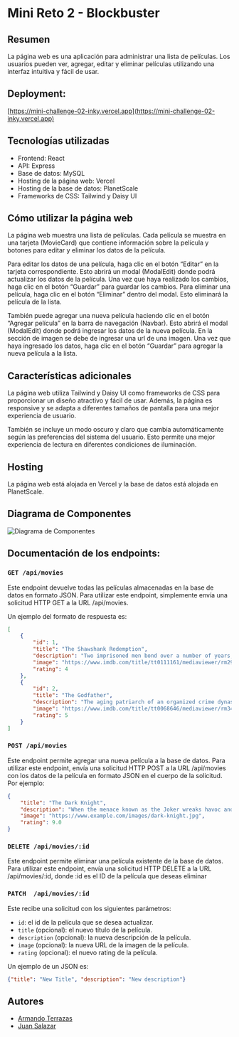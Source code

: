 # Mini Reto 2 - Blockbuster

## Resumen
La página web es una aplicación para administrar una lista de películas. Los usuarios pueden ver, agregar, editar y eliminar películas utilizando una interfaz intuitiva y fácil de usar.

## Deployment:
[https://mini-challenge-02-inky.vercel.app](https://mini-challenge-02-inky.vercel.app)

## Tecnologías utilizadas
- Frontend: React
- API: Express
- Base de datos: MySQL
- Hosting de la página web: Vercel
- Hosting de la base de datos: PlanetScale
- Frameworks de CSS: Tailwind y Daisy UI

## Cómo utilizar la página web
La página web muestra una lista de películas. Cada película se muestra en una tarjeta (MovieCard) que contiene información sobre la película y botones para editar y eliminar los datos de la película.

Para editar los datos de una película, haga clic en el botón “Editar” en la tarjeta correspondiente. Esto abrirá un modal (ModalEdit) donde podrá actualizar los datos de la película. Una vez que haya realizado los cambios, haga clic en el botón “Guardar” para guardar los cambios. Para eliminar una película, haga clic en el botón “Eliminar” dentro del modal. Esto eliminará la película de la lista.

También puede agregar una nueva película haciendo clic en el botón “Agregar película” en la barra de navegación (Navbar). Esto abrirá el modal (ModalEdit) donde podrá ingresar los datos de la nueva película. En la sección de imagen se debe de ingresar una url de una imagen. Una vez que haya ingresado los datos, haga clic en el botón “Guardar” para agregar la nueva película a la lista.

## Características adicionales
La página web utiliza Tailwind y Daisy UI como frameworks de CSS para proporcionar un diseño atractivo y fácil de usar. Además, la página es responsive y se adapta a diferentes tamaños de pantalla para una mejor experiencia de usuario.

También se incluye un modo oscuro y claro que cambia automáticamente según las preferencias del sistema del usuario. Esto permite una mejor experiencia de lectura en diferentes condiciones de iluminación.

## Hosting
La página web está alojada en Vercel y la base de datos está alojada en PlanetScale.

## Diagrama de Componentes
![Diagrama de Componentes](https://user-images.githubusercontent.com/105229933/235365824-48ca6459-293b-4e4d-b335-62891a4c1704.jpeg)

## Documentación de los endpoints:

### ```GET /api/movies```
Este endpoint devuelve todas las películas almacenadas en la base de datos en formato JSON. Para utilizar este endpoint, simplemente envía una solicitud HTTP GET a la URL /api/movies.

Un ejemplo del formato de respuesta es:
```json
[
    {
        "id": 1,
        "title": "The Shawshank Redemption",
        "description": "Two imprisoned men bond over a number of years, finding solace and eventual redemption through acts of common decency.",
        "image": "https://www.imdb.com/title/tt0111161/mediaviewer/rm2953253376/",
        "rating": 4
    },
    {
        "id": 2,
        "title": "The Godfather",
        "description": "The aging patriarch of an organized crime dynasty transfers control of his clandestine empire to his reluctant son.",
        "image": "https://www.imdb.com/title/tt0068646/mediaviewer/rm3441975808/",
        "rating": 5
    }
]
```
### ```POST /api/movies```
Este endpoint permite agregar una nueva película a la base de datos. Para utilizar este endpoint, envía una solicitud HTTP POST a la URL /api/movies con los datos de la película en formato JSON en el cuerpo de la solicitud. Por ejemplo:

```json
{
    "title": "The Dark Knight",
    "description": "When the menace known as the Joker wreaks havoc and chaos on the people of Gotham, Batman must accept one of the greatest psychological and physical tests of his ability to fight injustice.",
    "image": "https://www.example.com/images/dark-knight.jpg",
    "rating": 9.0
}
```

### ```DELETE /api/movies/:id```
Este endpoint permite eliminar una película existente de la base de datos. Para utilizar este endpoint, envía una solicitud HTTP DELETE a la URL /api/movies/:id, donde :id es el ID de la película que deseas eliminar

### ```PATCH  /api/movies/:id```

Este recibe una solicitud con los siguientes parámetros:

- ```id```: el id de la película que se desea actualizar.
- ```title``` (opcional): el nuevo título de la película.
- ```description``` (opcional): la nueva descripción de la película.
- ```image``` (opcional): la nueva URL de la imagen de la película.
- ```rating``` (opcional): el nuevo rating de la película.

Un ejemplo de un JSON es:
```json
{"title": "New Title", "description": "New description"}
```

## Autores
- [Armando Terrazas](https://github.com/Armandotrsg)
- [Juan Salazar](https://github.com/juanjosalco)
